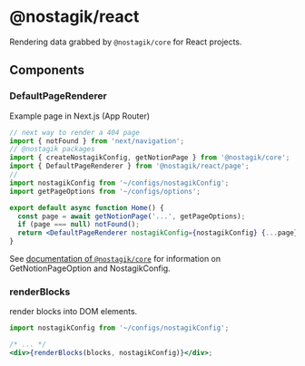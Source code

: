# @nostagik/react

Rendering data grabbed by `@nostagik/core` for React projects.

## Components

### DefaultPageRenderer

Example page in Next.js (App Router)

```jsx
// next way to render a 404 page
import { notFound } from 'next/navigation';
// @nostagik packages
import { createNostagikConfig, getNotionPage } from '@nostagik/core';
import { DefaultPageRenderer } from '@nostagik/react/page';
//
import nostagikConfig from '~/configs/nostagikConfig';
import getPageOptions from '~/configs/options';

export default async function Home() {
  const page = await getNotionPage('...', getPageOptions);
  if (page === null) notFound();
  return <DefaultPageRenderer nostagikConfig={nostagikConfig} {...page} />;
}
```

See [documentation of `@nostagik/core`](https://github.com/fillmember/nostagik/tree/main/packages/nostagik) for information on GetNotionPageOption and NostagikConfig.

### renderBlocks

render blocks into DOM elements.

```jsx
import nostagikConfig from '~/configs/nostagikConfig';

/* ... */
<div>{renderBlocks(blocks, nostagikConfig)}</div>;
```
